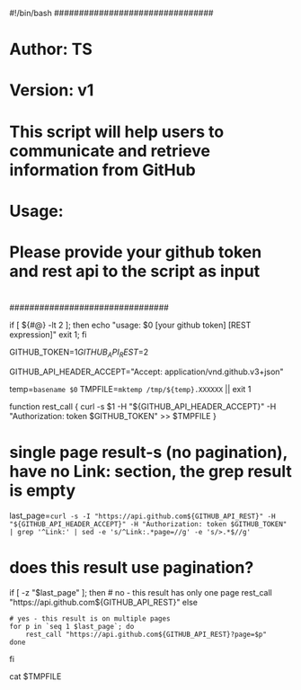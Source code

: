 #!/bin/bash
################################
# Author: TS
# Version: v1
#
#
#
# This script will help users to communicate and retrieve information from GitHub
# Usage:
#   Please provide your github token and rest api to the script as input
#
################################

if [ ${#@} -lt 2 ]; then
    echo "usage: $0 [your github token] [REST expression]"
    exit 1;
fi

GITHUB_TOKEN=$1
GITHUB_API_REST=$2

GITHUB_API_HEADER_ACCEPT="Accept: application/vnd.github.v3+json"

temp=`basename $0`
TMPFILE=`mktemp /tmp/${temp}.XXXXXX` || exit 1


function rest_call {
    curl -s $1 -H "${GITHUB_API_HEADER_ACCEPT}" -H "Authorization: token $GITHUB_TOKEN" >> $TMPFILE
}

# single page result-s (no pagination), have no Link: section, the grep result is empty
last_page=`curl -s -I "https://api.github.com${GITHUB_API_REST}" -H "${GITHUB_API_HEADER_ACCEPT}" -H "Authorization: token $GITHUB_TOKEN" | grep '^Link:' | sed -e 's/^Link:.*page=//g' -e 's/>.*$//g'`

# does this result use pagination?
if [ -z "$last_page" ]; then
    # no - this result has only one page
    rest_call "https://api.github.com${GITHUB_API_REST}"
else

    # yes - this result is on multiple pages
    for p in `seq 1 $last_page`; do
        rest_call "https://api.github.com${GITHUB_API_REST}?page=$p"
    done
fi

cat $TMPFILE
